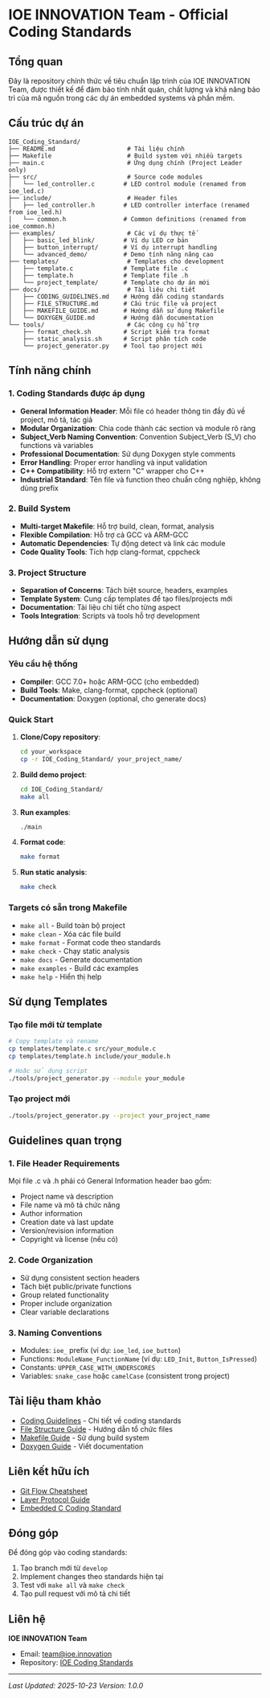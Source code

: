 # IOE INNOVATION Team - Official Coding Standards

## Tổng quan
Đây là repository chính thức về tiêu chuẩn lập trình của IOE INNOVATION Team, được thiết kế để đảm bảo tính nhất quán, chất lượng và khả năng bảo trì của mã nguồn trong các dự án embedded systems và phần mềm.

## Cấu trúc dự án

```
IOE_Coding_Standard/
├── README.md                    # Tài liệu chính
├── Makefile                     # Build system với nhiều targets
├── main.c                       # Ứng dụng chính (Project Leader only)
├── src/                         # Source code modules
│   └── led_controller.c        # LED control module (renamed from ioe_led.c)
├── include/                     # Header files
│   ├── led_controller.h        # LED controller interface (renamed from ioe_led.h)
│   └── common.h                # Common definitions (renamed from ioe_common.h)
├── examples/                    # Các ví dụ thực tế
│   ├── basic_led_blink/        # Ví dụ LED cơ bản
│   ├── button_interrupt/       # Ví dụ interrupt handling
│   └── advanced_demo/          # Demo tính năng nâng cao
├── templates/                   # Templates cho development
│   ├── template.c              # Template file .c
│   ├── template.h              # Template file .h
│   └── project_template/       # Template cho dự án mới
├── docs/                        # Tài liệu chi tiết
│   ├── CODING_GUIDELINES.md    # Hướng dẫn coding standards
│   ├── FILE_STRUCTURE.md       # Cấu trúc file và project
│   ├── MAKEFILE_GUIDE.md       # Hướng dẫn sử dụng Makefile
│   └── DOXYGEN_GUIDE.md        # Hướng dẫn documentation
└── tools/                       # Các công cụ hỗ trợ
    ├── format_check.sh         # Script kiểm tra format
    ├── static_analysis.sh      # Script phân tích code
    └── project_generator.py    # Tool tạo project mới
```

## Tính năng chính

### 1. Coding Standards được áp dụng
- **General Information Header**: Mỗi file có header thông tin đầy đủ về project, mô tả, tác giả
- **Modular Organization**: Chia code thành các section và module rõ ràng
- **Subject_Verb Naming Convention**: Convention Subject_Verb (S_V) cho functions và variables
- **Professional Documentation**: Sử dụng Doxygen style comments
- **Error Handling**: Proper error handling và input validation
- **C++ Compatibility**: Hỗ trợ extern "C" wrapper cho C++
- **Industrial Standard**: Tên file và function theo chuẩn công nghiệp, không dùng prefix

### 2. Build System
- **Multi-target Makefile**: Hỗ trợ build, clean, format, analysis
- **Flexible Compilation**: Hỗ trợ cả GCC và ARM-GCC
- **Automatic Dependencies**: Tự động detect và link các module
- **Code Quality Tools**: Tích hợp clang-format, cppcheck

### 3. Project Structure
- **Separation of Concerns**: Tách biệt source, headers, examples
- **Template System**: Cung cấp templates để tạo files/projects mới
- **Documentation**: Tài liệu chi tiết cho từng aspect
- **Tools Integration**: Scripts và tools hỗ trợ development

## Hướng dẫn sử dụng

### Yêu cầu hệ thống
- **Compiler**: GCC 7.0+ hoặc ARM-GCC (cho embedded)
- **Build Tools**: Make, clang-format, cppcheck (optional)
- **Documentation**: Doxygen (optional, cho generate docs)

### Quick Start
1. **Clone/Copy repository**:
   ```bash
   cd your_workspace
   cp -r IOE_Coding_Standard/ your_project_name/
   ```

2. **Build demo project**:
   ```bash
   cd IOE_Coding_Standard/
   make all
   ```

3. **Run examples**:
   ```bash
   ./main
   ```

4. **Format code**:
   ```bash
   make format
   ```

5. **Run static analysis**:
   ```bash
   make check
   ```

### Targets có sẵn trong Makefile
- `make all` - Build toàn bộ project
- `make clean` - Xóa các file build
- `make format` - Format code theo standards
- `make check` - Chạy static analysis
- `make docs` - Generate documentation
- `make examples` - Build các examples
- `make help` - Hiển thị help

## Sử dụng Templates

### Tạo file mới từ template
```bash
# Copy template và rename
cp templates/template.c src/your_module.c
cp templates/template.h include/your_module.h

# Hoặc sử dụng script
./tools/project_generator.py --module your_module
```

### Tạo project mới
```bash
./tools/project_generator.py --project your_project_name
```

## Guidelines quan trọng

### 1. File Header Requirements
Mọi file .c và .h phải có General Information header bao gồm:
- Project name và description
- File name và mô tả chức năng
- Author information
- Creation date và last update
- Version/revision information
- Copyright và license (nếu có)

### 2. Code Organization
- Sử dụng consistent section headers
- Tách biệt public/private functions
- Group related functionality
- Proper include organization
- Clear variable declarations

### 3. Naming Conventions
- Modules: `ioe_` prefix (ví dụ: `ioe_led`, `ioe_button`)
- Functions: `ModuleName_FunctionName` (ví dụ: `LED_Init`, `Button_IsPressed`)
- Constants: `UPPER_CASE_WITH_UNDERSCORES`
- Variables: `snake_case` hoặc `camelCase` (consistent trong project)

## Tài liệu tham khảo

- [Coding Guidelines](docs/CODING_GUIDELINES.md) - Chi tiết về coding standards
- [File Structure Guide](docs/FILE_STRUCTURE.md) - Hướng dẫn tổ chức files
- [Makefile Guide](docs/MAKEFILE_GUIDE.md) - Sử dụng build system
- [Doxygen Guide](docs/DOXYGEN_GUIDE.md) - Viết documentation

## Liên kết hữu ích
- [Git Flow Cheatsheet](https://danielkummer.github.io/git-flow-cheatsheet/index.vi_VN.html)
- [Layer Protocol Guide](https://talucgiahoang.com/blog/khai-niem-lap-trinh-portable-firmware-phan-3/)
- [Embedded C Coding Standard](https://www.barr.com/embedded-c-coding-standard)

## Đóng góp

Để đóng góp vào coding standards:
1. Tạo branch mới từ `develop`
2. Implement changes theo standards hiện tại
3. Test với `make all` và `make check`
4. Tạo pull request với mô tả chi tiết

## Liên hệ

**IOE INNOVATION Team**
- Email: [team@ioe.innovation](mailto:team@ioe.innovation)
- Repository: [IOE Coding Standards](https://github.com/ioe-innovation/coding-standards)

---
*Last Updated: 2025-10-23*
*Version: 1.0.0*